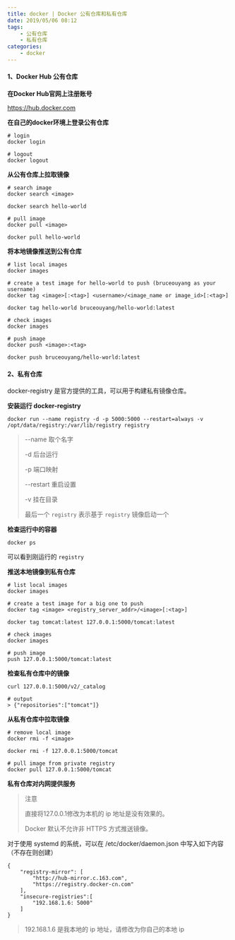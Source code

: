 ```yaml
---
title: docker | Docker 公有仓库和私有仓库
date: 2019/05/06 08:12
tags: 
    - 公有仓库
    - 私有仓库
categories: 
    - docker
---
```

<!-- more -->

#### 1、Docker Hub 公有仓库

**在Docker Hub官网上注册账号**

https://hub.docker.com

**在自己的docker环境上登录公有仓库**

```
# login
docker login

# logout
docker logout
```

**从公有仓库上拉取镜像**

```
# search image
docker search <image>

docker search hello-world

# pull image
docker pull <image>

docker pull hello-world
```

**将本地镜像推送到公有仓库**

```
# list local images
docker images

# create a test image for hello-world to push (bruceouyang as your username)
docker tag <image>[:<tag>] <username>/<image_name or image_id>[:<tag>]

docker tag hello-world bruceouyang/hello-world:latest

# check images
docker images

# push image
docker push <image>:<tag>

docker push bruceouyang/hello-world:latest
```

#### 2、私有仓库

docker-registry 是官方提供的工具，可以用于构建私有镜像仓库。

**安装运行 docker-registry** 

```
docker run --name registry -d -p 5000:5000 --restart=always -v /opt/data/registry:/var/lib/registry registry
```

> --name 取个名字
>
> -d 后台运行
>
> -p 端口映射
>
> --restart 重启设置
>
> -v 挂在目录
>
> 最后一个 `registry` 表示基于 `registry` 镜像启动一个

**检查运行中的容器**

```
docker ps 
```

可以看到刚运行的 `registry`

**推送本地镜像到私有仓库**

```
# list local images
docker images

# create a test image for a big one to push
docker tag <image> <registry_server_addr>/<image>[:<tag>]

docker tag tomcat:latest 127.0.0.1:5000/tomcat:latest

# check images
docker images

# push image
push 127.0.0.1:5000/tomcat:latest
```

**检查私有仓库中的镜像**

```
curl 127.0.0.1:5000/v2/_catalog

# output
> {"repositories":["tomcat"]}
```

**从私有仓库中拉取镜像**

```
# remove local image
docker rmi -f <image>

docker rmi -f 127.0.0.1:5000/tomcat

# pull image from private registry
docker pull 127.0.0.1:5000/tomcat
```

**私有仓库对内网提供服务**

> 注意
>
> 直接将127.0.0.1修改为本机的 ip 地址是没有效果的。
>
> Docker 默认不允许非 HTTPS 方式推送镜像。

对于使用 systemd 的系统，可以在 /etc/docker/daemon.json 中写入如下内容（不存在则创建）

```
{
	"registry-mirror": [
		"http://hub-mirror.c.163.com",
		"https://registry.docker-cn.com"
	],
	"insecure-registries":[
		"192.168.1.6: 5000"
	]
}
```

> 192.168.1.6 是我本地的 ip 地址，请修改为你自己的本地 ip

